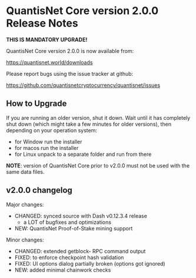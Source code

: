 QuantisNet Core version 2.0.0 Release Notes
=======================================

**THIS IS MANDATORY UPGRADE!**


QuantisNet Core version 2.0.0 is now available from:

  https://quantisnet.world/downloads

Please report bugs using the issue tracker at github:

  https://github.com/quantisnetcryptocurrency/quantisnet/issues


How to Upgrade
--------------

If you are running an older version, shut it down. Wait until it has completely
shut down (which might take a few minutes for older versions), then depending on
your operation system:

* for Window run the installer
* for macos run the installer
* for Linux unpack to a separate folder and run from there

**NOTE**: version of QuantisNet Core prior to v2.0.0 must not be used with the same data files.


v2.0.0 changelog
----------------

Major changes:

* CHANGED: synced source with Dash v0.12.3.4 release
    - a LOT of bugfixes and optimizations
* NEW: QuantisNet Proof-of-Stake mining support


Minor changes:

* CHANGED: extended getblock- RPC command output
* FIXED: to enforce checkpoint hash validation
* FIXED: UI options dialog partially broken (options got ignored)
* NEW: added minimal chainwork checks

